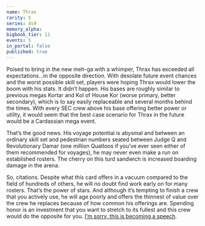 ```yaml
---
name: Thrax
rarity: 5
series: ds9
memory_alpha: 
bigbook_tier: 11
events: 5
in_portal: false
published: true
---
```


Poised to bring in the new meh-ga with a whimper, Thrax has exceeded all expectations...in the opposite direction. With desolate future event chances and the worst possible skill set, players were hoping Thrax would lower the boom with his stats. It didn’t happen. His bases are roughly similar to previous megas Kortar and Kol of House Kor (worse primary, better secondary), which is to say easily replaceable and several months behind the times. With every SEC crew above his base offering better power or utility, it would seem that the best case scenario for Thrax in the future would be a Cardassian mega event.

That’s the good news. His voyage potential is abysmal and between an ordinary skill set and pedestrian numbers seated between Judge Q and Revolutionary Damar (one million Quatloos if you’ve ever seen either of them recommended for voyages), he may never even make a run on established rosters. The cherry on this turd sandwich is increased boarding damage in the arena.

So, citations. Despite what this card offers in a vacuum compared to the field of hundreds of others, he will no doubt find work early on for many rosters. That’s the power of stars. And although it’s tempting to finish a crew that you actively use, he will age poorly and offers the thinnest of value over the crew he replaces because of how common his offerings are. Spending honor is an investment that you want to stretch to its fullest and this crew would do the opposite for you. [I’m sorry, this is becoming a speech](https://getyarn.io/yarn-clip/efcd8451-7001-4147-8ed1-cbc5853fddfa).
